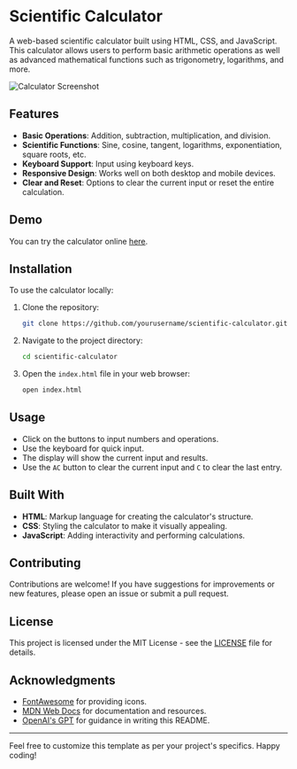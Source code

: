 # Scientific Calculator

A web-based scientific calculator built using HTML, CSS, and JavaScript. This calculator allows users to perform basic arithmetic operations as well as advanced mathematical functions such as trigonometry, logarithms, and more.

![Calculator Screenshot](C:\Users\anvit\OneDrive\Desktop\calculator.png)  <!-- Replace with a link to a screenshot of your calculator -->

## Features

- **Basic Operations**: Addition, subtraction, multiplication, and division.
- **Scientific Functions**: Sine, cosine, tangent, logarithms, exponentiation, square roots, etc.
- **Keyboard Support**: Input using keyboard keys.
- **Responsive Design**: Works well on both desktop and mobile devices.
- **Clear and Reset**: Options to clear the current input or reset the entire calculation.

## Demo

You can try the calculator online [here](#).  <!-- Replace with a link to the live demo -->

## Installation

To use the calculator locally:

1. Clone the repository:
    ```bash
    git clone https://github.com/yourusername/scientific-calculator.git
    ```

2. Navigate to the project directory:
    ```bash
    cd scientific-calculator
    ```

3. Open the `index.html` file in your web browser:
    ```bash
    open index.html
    ```

## Usage

- Click on the buttons to input numbers and operations.
- Use the keyboard for quick input.
- The display will show the current input and results.
- Use the `AC` button to clear the current input and `C` to clear the last entry.

## Built With

- **HTML**: Markup language for creating the calculator's structure.
- **CSS**: Styling the calculator to make it visually appealing.
- **JavaScript**: Adding interactivity and performing calculations.

## Contributing

Contributions are welcome! If you have suggestions for improvements or new features, please open an issue or submit a pull request.

## License

This project is licensed under the MIT License - see the [LICENSE](LICENSE) file for details.

## Acknowledgments

- [FontAwesome](https://fontawesome.com/) for providing icons.
- [MDN Web Docs](https://developer.mozilla.org/) for documentation and resources.
- [OpenAI's GPT](https://openai.com/) for guidance in writing this README.

---

Feel free to customize this template as per your project's specifics. Happy coding!
